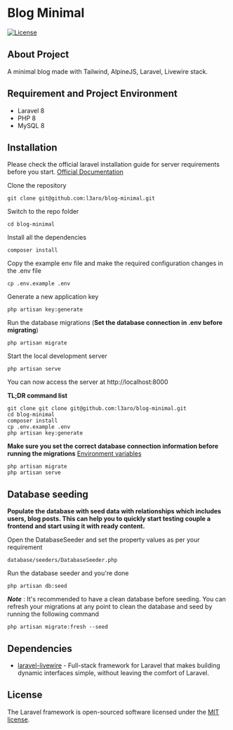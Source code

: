 # Blog Minimal

<p align="left">
<a href="https://packagist.org/packages/laravel/framework"><img src="https://img.shields.io/packagist/l/laravel/framework" alt="License"></a>
</p>

## About Project

A minimal blog made with Tailwind, AlpineJS, Laravel, Livewire stack.

## Requirement and Project Environment

* Laravel 8
* PHP 8
* MySQL 8

## Installation

Please check the official laravel installation guide for server requirements before you start. [Official Documentation](https://laravel.com/docs/8.x/installation)

Clone the repository

```
git clone git@github.com:l3aro/blog-minimal.git
```

Switch to the repo folder

```
cd blog-minimal
```

Install all the dependencies

```
composer install
```

Copy the example env file and make the required configuration changes in the .env file

```
cp .env.example .env
```

Generate a new application key

```
php artisan key:generate
```

Run the database migrations (**Set the database connection in .env before migrating**)

```
php artisan migrate
```

Start the local development server

```
php artisan serve
```

You can now access the server at http://localhost:8000

**TL;DR command list**

```
git clone git clone git@github.com:l3aro/blog-minimal.git
cd blog-minimal
composer install
cp .env.example .env
php artisan key:generate
```

**Make sure you set the correct database connection information before running the migrations** [Environment variables](#environment-variables)

```
php artisan migrate
php artisan serve
```

## Database seeding

**Populate the database with seed data with relationships which includes users, blog posts. This can help you to quickly start testing couple a frontend and start using it with ready content.**

Open the DatabaseSeeder and set the property values as per your requirement

```
database/seeders/DatabaseSeeder.php
```

Run the database seeder and you're done

```
php artisan db:seed
```

***Note*** : It's recommended to have a clean database before seeding. You can refresh your migrations at any point to clean the database and seed by running the following command

```
php artisan migrate:fresh --seed
```

## Dependencies

- [laravel-livewire](https://laravel-livewire.com) - Full-stack framework for Laravel that makes building dynamic interfaces simple, without leaving the comfort of Laravel.

## License

The Laravel framework is open-sourced software licensed under the [MIT license](https://opensource.org/licenses/MIT).
